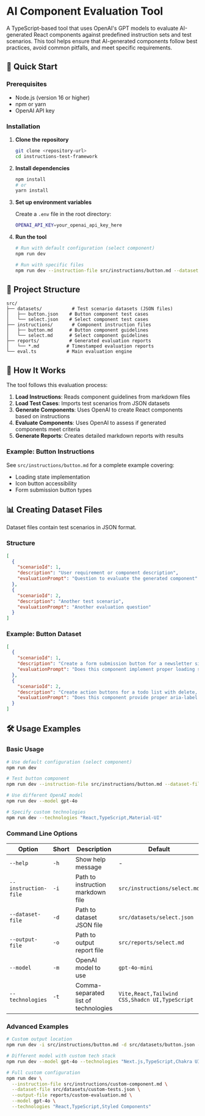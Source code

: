 # AI Component Evaluation Tool

A TypeScript-based tool that uses OpenAI's GPT models to evaluate AI-generated React components against predefined instruction sets and test scenarios. This tool helps ensure that AI-generated components follow best practices, avoid common pitfalls, and meet specific requirements.

## 🚀 Quick Start

### Prerequisites

- Node.js (version 16 or higher)
- npm or yarn
- OpenAI API key

### Installation

1. **Clone the repository**

   ```bash
   git clone <repository-url>
   cd instructions-test-framework
   ```

2. **Install dependencies**

   ```bash
   npm install
   # or
   yarn install
   ```

3. **Set up environment variables**

   Create a `.env` file in the root directory:

   ```bash
   OPENAI_API_KEY=your_openai_api_key_here
   ```

4. **Run the tool**

   ```bash
   # Run with default configuration (select component)
   npm run dev

   # Run with specific files
   npm run dev --instruction-file src/instructions/button.md --dataset-file src/datasets/button.json
   ```

## 📁 Project Structure

```
src/
├── datasets/           # Test scenario datasets (JSON files)
│   ├── button.json    # Button component test cases
│   └── select.json    # Select component test cases
├── instructions/       # Component instruction files
│   ├── button.md      # Button component guidelines
│   └── select.md      # Select component guidelines
├── reports/           # Generated evaluation reports
│   └── *.md          # Timestamped evaluation reports
└── eval.ts           # Main evaluation engine
```

## 🎯 How It Works

The tool follows this evaluation process:

1. **Load Instructions**: Reads component guidelines from markdown files
2. **Load Test Cases**: Imports test scenarios from JSON datasets
3. **Generate Components**: Uses OpenAI to create React components based on instructions
4. **Evaluate Components**: Uses OpenAI to assess if generated components meet criteria
5. **Generate Reports**: Creates detailed markdown reports with results

### Example: Button Instructions

See `src/instructions/button.md` for a complete example covering:

- Loading state implementation
- Icon button accessibility
- Form submission button types

## 📊 Creating Dataset Files

Dataset files contain test scenarios in JSON format.

### Structure

```json
[
  {
    "scenarioId": 1,
    "description": "User requirement or component description",
    "evaluationPrompt": "Question to evaluate the generated component"
  },
  {
    "scenarioId": 2,
    "description": "Another test scenario",
    "evaluationPrompt": "Another evaluation question"
  }
]
```

### Example: Button Dataset

```json
[
  {
    "scenarioId": 1,
    "description": "Create a form submission button for a newsletter signup that shows loading state during API call",
    "evaluationPrompt": "Does this component implement proper loading state with disabled functionality and aria-label updates during async operations?"
  },
  {
    "scenarioId": 2,
    "description": "Create action buttons for a todo list with delete, edit, and share icons only",
    "evaluationPrompt": "Does this component provide proper aria-label attributes for all icon-only buttons to ensure screen reader accessibility?"
  }
]
```

## 🛠️ Usage Examples

### Basic Usage

```bash
# Use default configuration (select component)
npm run dev

# Test button component
npm run dev --instruction-file src/instructions/button.md --dataset-file src/datasets/button.json

# Use different OpenAI model
npm run dev --model gpt-4o

# Specify custom technologies
npm run dev --technologies "React,TypeScript,Material-UI"
```

### Command Line Options

| Option               | Short | Description                          | Default                                        |
| -------------------- | ----- | ------------------------------------ | ---------------------------------------------- |
| `--help`             | `-h`  | Show help message                    | -                                              |
| `--instruction-file` | `-i`  | Path to instruction markdown file    | `src/instructions/select.md`                   |
| `--dataset-file`     | `-d`  | Path to dataset JSON file            | `src/datasets/select.json`                     |
| `--output-file`      | `-o`  | Path to output report file           | `src/reports/select.md`                        |
| `--model`            | `-m`  | OpenAI model to use                  | `gpt-4o-mini`                                  |
| `--technologies`     | `-t`  | Comma-separated list of technologies | `Vite,React,Tailwind CSS,Shadcn UI,TypeScript` |

### Advanced Examples

```bash
# Custom output location
npm run dev -i src/instructions/button.md -d src/datasets/button.json -o reports/custom-button-report.md

# Different model with custom tech stack
npm run dev --model gpt-4o --technologies "Next.js,TypeScript,Chakra UI"

# Full custom configuration
npm run dev \
  --instruction-file src/instructions/custom-component.md \
  --dataset-file src/datasets/custom-tests.json \
  --output-file reports/custom-evaluation.md \
  --model gpt-4o \
  --technologies "React,TypeScript,Styled Components"
```
